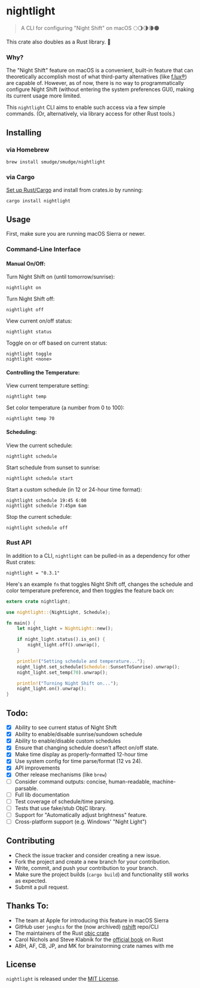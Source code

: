# nightlight

> A CLI for configuring "Night Shift" on macOS 🌕🌖🌗🌘🌑

This crate also doubles as a Rust library. 🦀

### Why?

The "Night Shift" feature on macOS is a convenient, built-in feature
that can theoretically accomplish most of what third-party alternatives
(like [f.lux®](https://justgetflux.com/)) are capable of. However, as
of now, there is no way to programmatically configure Night Shift (without
entering the system preferences GUI), making its current usage more limited.

This `nightlight` CLI aims to enable such access via a few simple commands.
(Or, alternatively, via library access for other Rust tools.)

## Installing

### via Homebrew

```
brew install smudge/smudge/nightlight
```

### via Cargo

[Set up Rust/Cargo](https://doc.rust-lang.org/book/ch01-01-installation.html)
and install from crates.io by running:

```
cargo install nightlight
```

## Usage

First, make sure you are running macOS Sierra or newer.

### Command-Line Interface

#### Manual On/Off:

Turn Night Shift on (until tomorrow/sunrise):

```
nightlight on
```

Turn Night Shift off:

```
nightlight off
```

View current on/off status:

```
nightlight status
```

Toggle on or off based on current status:

```
nightlight toggle
nightlight <none>
```

#### Controlling the Temperature:

View current temperature setting:

```
nightlight temp
```

Set color temperature (a number from 0 to 100):

```
nightlight temp 70
```

#### Scheduling:

View the current schedule:

```
nightlight schedule
```

Start schedule from sunset to sunrise:

```
nightlight schedule start
```

Start a custom schedule (in 12 or 24-hour time format):

```
nightlight schedule 19:45 6:00
nightlight schedule 7:45pm 6am
```

Stop the current schedule:

```
nightlight schedule off
```

### Rust API

In addition to a CLI, `nightlight` can be pulled-in as a dependency for other Rust crates:

```
nightlight = "0.3.1"
```

Here's an example `fn` that toggles Night Shift off,
changes the schedule and color temperature preference,
and then toggles the feature back on:

```rust
extern crate nightlight;

use nightlight::{NightLight, Schedule};

fn main() {
    let night_light = NightLight::new();

    if night_light.status().is_on() {
        night_light.off().unwrap(),
    }

    println!("Setting schedule and temperature...");
    night_light.set_schedule(Schedule::SunsetToSunrise).unwrap();
    night_light.set_temp(70).unwrap();

    println!("Turning Night Shift on...");
    night_light.on().unwrap();
}
```

## Todo:

- [X] Ability to see current status of Night Shift
- [X] Ability to enable/disable sunrise/sundown schedule
- [X] Ability to enable/disable custom schedules
- [X] Ensure that changing schedule doesn't affect on/off state.
- [X] Make time display as properly-formatted 12-hour time
- [X] Use system config for time parse/format (12 vs 24).
- [X] API improvements
- [X] Other release mechanisms (like `brew`)
- [ ] Consider command outputs: concise, human-readable, machine-parsable.
- [ ] Full lib documentation
- [ ] Test coverage of schedule/time parsing.
- [ ] Tests that use fake/stub ObjC library.
- [ ] Support for "Automatically adjust brightness" feature.
- [ ] Cross-platform support (e.g. Windows' "Night Light")

## Contributing

* Check the issue tracker and consider creating a new issue.
* Fork the project and create a new branch for your contribution.
* Write, commit, and push your contribution to your branch.
* Make sure the project builds (`cargo build`) and functionality still works as expected.
* Submit a pull request.

## Thanks To:

* The team at Apple for introducing this feature in macOS Sierra
* GitHub user `jenghis` for the (now archived) [nshift](https://github.com/jenghis/nshift) repo/CLI
* The maintainers of the Rust [objc crate](https://github.com/SSheldon/rust-objc)
* Carol Nichols and Steve Klabnik for the [official book](https://doc.rust-lang.org/book/) on Rust
* ABH, AF, CB, JP, and MK for brainstorming crate names with me

## License

`nightlight` is released under the [MIT License](LICENSE).
